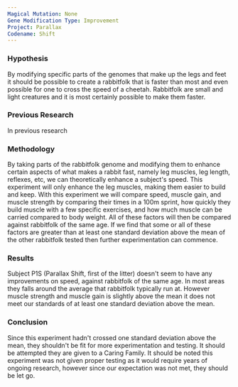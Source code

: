 ```yaml
---
Magical Mutation: None
Gene Modification Type: Improvement
Project: Parallax
Codename: Shift
---
```

### Hypothesis
By modifying specific parts of the genomes that make up the legs and feet it should be possible to create a rabbitfolk that is faster than most and even possible for one to cross the speed of a cheetah. Rabbitfolk are small and light creatures and it is most certainly possible to make them faster.
### Previous Research
In previous research 
### Methodology
By taking parts of the rabbitfolk genome and modifying them to enhance certain aspects of what makes a rabbit fast, namely leg muscles, leg length, reflexes, etc, we can theoretically enhance a subject's speed. This experiment will only enhance the leg muscles, making them easier to build and keep. With this experiment we will compare speed, muscle gain, and muscle strength by comparing their times in a 100m sprint, how quickly they build muscle with a few specific exercises, and how much muscle can be carried compared to body weight. All of these factors will then be compared against rabbitfolk of the same age. If we find that some or all of these factors are greater than at least one standard deviation above the mean of the other rabbitfolk tested then further experimentation can commence.
### Results
Subject P1S (Parallax Shift, first of the litter) doesn't seem to have any improvements on speed, against rabbitfolk of the same age. In most areas they falls around the average that rabbitfolk typically run at. However muscle strength and muscle gain is slightly above the mean it does not meet our standards of at least one standard deviation above the mean.
### Conclusion
Since this experiment hadn't crossed one standard deviation above the mean, they shouldn't be fit for more experimentation and testing. It should be attempted they are given to a Caring Family. It should be noted this experiment was not given proper testing as it would require years of ongoing research, however since our expectation was not met, they should be let go.